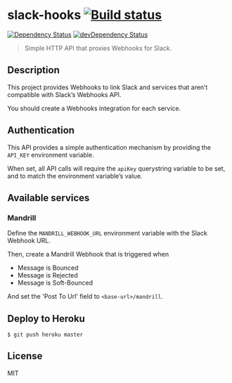 # slack-hooks [![Build status](https://circleci.com/gh/IONISx/slack-hooks.svg?style=svg)](https://circleci.com/gh/IONISx/slack-hooks)

[![Dependency Status](https://david-dm.org/IONISx/slack-hooks.svg)](https://david-dm.org/IONISx/slack-hooks)
[![devDependency Status](https://david-dm.org/IONISx/slack-hooks/dev-status.svg)](https://david-dm.org/IONISx/slack-hooks#info=devDependencies)

> Simple HTTP API that proxies Webhooks for Slack.

## Description

This project provides Webhooks to link Slack and services that aren’t
compatible with Slack’s Webhooks API.

You should create a Webhooks integration for each service.

## Authentication

This API provides a simple authentication mechanism by providing the
`API_KEY` environment variable.

When set, all API calls will require the `apiKey` querystring variable
to be set, and to match the environment variable’s value.

## Available services

### Mandrill

Define the `MANDRILL_WEBHOOK_URL` environment variable with the Slack
Webhook URL.

Then, create a Mandrill Webhook that is triggered when

* Message is Bounced
* Message is Rejected
* Message is Soft-Bounced

And set the 'Post To Url' field to `<base-url>/mandrill`.

## Deploy to Heroku

```shell
$ git push heroku master
```

## License

MIT
